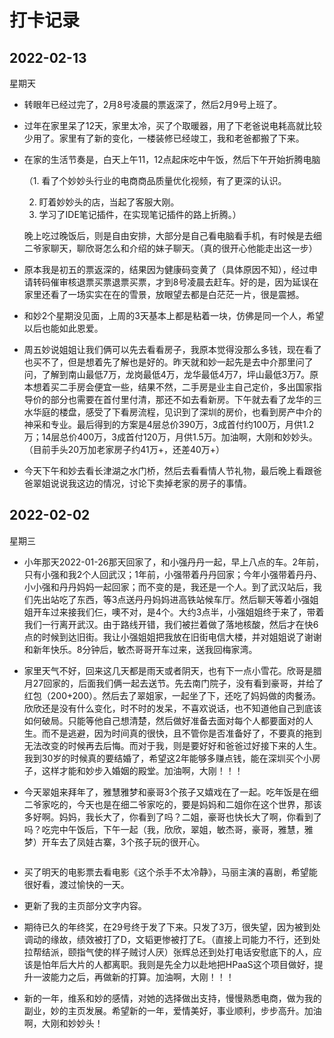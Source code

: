 # 打卡记录

## 2022-02-13

星期天

* 转眼年已经过完了，2月8号凌晨的票返深了，然后2月9号上班了。

* 过年在家里呆了12天，家里太冷，买了个取暖器，用了下老爸说电耗高就比较少用了。家里有了新的变化，一楼装修已经竣工，我和老爸都搬了下来。

* 在家的生活节奏是，白天上午11，12点起床吃中午饭，然后下午开始折腾电脑

  （1. 看了个妙妙头行业的电商商品质量优化视频，有了更深的认识。

  	2. 盯着妙妙头的店，当起了客服大刚。
   	3. 学习了IDE笔记插件，在实现笔记插件的路上折腾。）

  晚上吃过晚饭后，则是自由安排，大部分是自己看电脑看手机，有时候是去细二爷家聊天，聊欣哥怎么和介绍的妹子聊天。（真的很开心他能走出这一步）

* 原本我是初五的票返深的，结果因为健康码变黄了（具体原因不知），经过申请转码催审核退票买票退票买票，才到8号凌晨去赶车。好的是，因为延误在家里还看了一场实实在在的雪景，放眼望去都是白茫茫一片，很是震撼。

* 和妙2个星期没见面，上周的3天基本上都是粘着一块，仿佛是同一个人，希望以后也能如此恩爱。

* 周五妙说姐姐让我们俩可以先去看看房子，我原本觉得没那么多钱，现在看了也买不了，但是想着先了解也是好的。昨天就和妙一起先是去中介那里问了问，了解到南山最低7万，龙岗最低4万，龙华最低4万7，坪山最低3万7。原本想着买二手房会便宜一些，结果不然，二手房是业主自己定价，多出国家指导价的部分也需要在首付里付清，那还不如去看新房。下午就去看了龙华的三水华庭的楼盘，感受了下看房流程，见识到了深圳的房价，也看到房产中介的神采和专业。最后得到的方案是4层总价390万，3成首付约100万，月供1.2万；14层总价400万，3成首付120万，月供1.5万。加油啊，大刚和妙妙头。（目前手头20万加老家房子约41万+，还差40万+）

* 今天下午和妙去看长津湖之水门桥，然后去看看情人节礼物，最后晚上看跟爸爸翠姐说说我这边的情况，讨论下卖掉老家的房子的事情。

## 2022-02-02

星期三

* 小年那天2022-01-26那天回家了，和小强丹丹一起，早上八点的车。2年前，只有小强和我2个人回武汉；1年前，小强带着丹丹回家；今年小强带着丹丹、小小强和丹丹妈妈一起回家；而不变的是，我还是一个人。到了武汉站后，我们先出站吃了东西，等3点送丹丹妈妈进高铁站候车厅。然后聊天等着小强姐姐开车过来接我们仨，噢不对，是4个。大约3点半，小强姐姐终于来了，带着我们一行离开武汉。由于路线开错，我们被拦着做了落地核酸，然后才在快6点的时候到达旧街。我让小强姐姐把我放在旧街电信大楼，并对姐姐说了谢谢和新年快乐。8分钟后，敏杰哥哥开车过来，送我回梅家湾。

* 家里天气不好，回来这几天都是雨天或者阴天，也有下一点小雪花。欣哥是腊月27回家的，后面我们俩一起去送节。先去南门院子，没有看到豪哥，并给了红包（200+200）。然后去了翠姐家，一起坐了下，还吃了妈妈做的肉餐汤。欣欣还是没有什么变化，时不时的发呆，不喜欢说话，也不知道他自己到底该如何破局。只能等他自己想清楚，然后做好准备去面对每个人都要面对的人生。而不是逃避，因为时间真的很快，且不管你是否准备好了，不要真的拖到无法改变的时候再去后悔。而对于我，则是要好好和爸爸过好接下来的人生。我到30岁的时候真的要结婚了，希望这2年能够多赚点钱，能在深圳买个小房子，这样才能和妙步入婚姻的殿堂。加油啊，大刚！！！

* 今天翠姐来拜年了，雅慧雅梦和豪哥3个孩子又嬉戏在了一起。吃年饭是在细二爷家吃的，今天也是在细二爷家吃的，要是妈妈和二姐你在这个世界，那该多好啊。妈妈，我长大了，你看到了吗？二姐，豪哥也快长大了啊，你看到了吗？吃完中午饭后，下午一起（我，欣欣，翠姐，敏杰哥，豪哥，雅慧，雅梦）开车去了凤娃古寨，3个孩子玩的很开心。

  <p>
      <img :src="$withBase('/res.2022/02/haoge.jpeg')" alt="">
  </p>

* 买了明天的电影票去看电影《这个杀手不太冷静》，马丽主演的喜剧，希望能很好看，渡过愉快的一天。
* 更新了我的主页部分文字内容。
* 期待已久的年终奖，在29号终于发了下来。只发了3万，很失望，因为被到处调动的缘故，绩效被打了D，文韬更惨被打了E。（直接上司能力不行，还到处拉帮结派，颐指气使的样子贼讨人厌）张辉总还到处打电话安慰底下的人，应该是怕年后大片的人都离职。我则是先全力以赴地把HPaaS这个项目做好，提升一波能力之后，再做新的打算。加油啊，大刚！！！
* 新的一年，维系和妙的感情，对她的选择做出支持，慢慢熟悉电商，做为我的副业，妙的主页发展。希望新的一年，爱情美好，事业顺利，步步高升。加油啊，大刚和妙妙头！